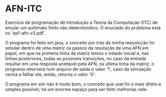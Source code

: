 # AFN-ITC
Exercício de programação de Introdução a Teoria da Computação (ITC) de emular um autômato finito não deterministico.
O enuciado do problema está no 'ep1-afn-v3.pdf'. 

O programa foi feito em java, o conceito por trás da minha reesolução foi simular dentro de uma matriz os passos da resolução de uma AFN em papel, em que na primeira linha da matriz temos o estado inicial e, nas linhas posteriores, todas as possiveis transições, no caso da entrada resultar em uma resposta aceitavel pela AFN, na última linha da matriz, o programa retornará num arquivo de saida o valor '1', caso da simulação venha a falhar ele, então, retorna o valor '0'.

O programa em sim não é muito bom, o conceito que usei foi o mais direto e simples possivel, há um enorme espaço para ser feito melhorias nele.
